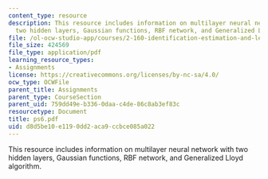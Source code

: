 ```yaml
---
content_type: resource
description: This resource includes information on multilayer neural network with
  two hidden layers, Gaussian functions, RBF network, and Generalized Lloyd algorithm.
file: /ol-ocw-studio-app/courses/2-160-identification-estimation-and-learning-spring-2006/d8d5be10e1190dd2aca9ccbce085a022_ps6.pdf
file_size: 424569
file_type: application/pdf
learning_resource_types:
- Assignments
license: https://creativecommons.org/licenses/by-nc-sa/4.0/
ocw_type: OCWFile
parent_title: Assignments
parent_type: CourseSection
parent_uid: 759dd49e-b336-0daa-c4de-86c8ab3ef83c
resourcetype: Document
title: ps6.pdf
uid: d8d5be10-e119-0dd2-aca9-ccbce085a022
---
```

This resource includes information on multilayer neural network with two hidden layers, Gaussian functions, RBF network, and Generalized Lloyd algorithm.